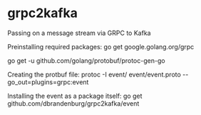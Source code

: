 # grpc2kafka
Passing on a message stream via GRPC to Kafka

Preinstalling required packages:
go get google.golang.org/grpc

go get -u github.com/golang/protobuf/protoc-gen-go

Creating the protbuf file:
protoc -I event/ event/event.proto --go_out=plugins=grpc:event

Installing the event as a package itself:
go get github.com/dbrandenburg/grpc2kafka/event
